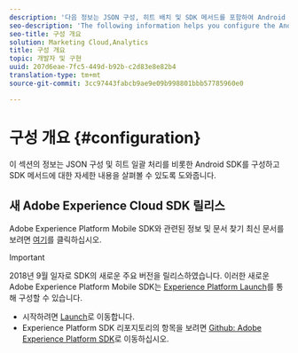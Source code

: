 ```yaml
---
description: '다음 정보는 JSON 구성, 히트 배치 및 SDK 메서드를 포함하여 Android SDK를 구성하는 데 도움이 됩니다 '
seo-description: 'The following information helps you configure the Android SDK, including JSON configuration, hit batching, and SDK methods '
seo-title: 구성 개요
solution: Marketing Cloud,Analytics
title: 구성 개요
topic: 개발자 및 구현
uuid: 207d6eae-7fc5-449d-b92b-c2d83e8e82b4
translation-type: tm+mt
source-git-commit: 3cc97443fabcb9ae9e09b998801bbb57785960e0

---
```



# 구성 개요 {#configuration}

이 섹션의 정보는 JSON 구성 및 히트 일괄 처리를 비롯한 Android SDK를 구성하고 SDK 메서드에 대한 자세한 내용을 살펴볼 수 있도록 도와줍니다.

## 새 Adobe Experience Cloud SDK 릴리스

Adobe Experience Platform Mobile SDK와 관련된 정보 및 문서 찾기 최신 문서를 보려면 [여기](https://aep-sdks.gitbook.io/docs/)를 클릭하십시오.

>[!IMPORTANT]
>
>2018년 9월 일자로 SDK의 새로운 주요 버전을 릴리스하였습니다. 이러한 새로운 Adobe Experience Platform Mobile SDK는 [Experience Platform Launch](https://www.adobe.com/experience-platform/launch.html)를 통해 구성할 수 있습니다.

* 시작하려면 [Launch](https://launch.adobe.com/)로 이동합니다.
* Experience Platform SDK 리포지토리의 항목을 보려면 [Github: Adobe Experience Platform SDK](https://github.com/Adobe-Marketing-Cloud/acp-sdks)로 이동하십시오.
